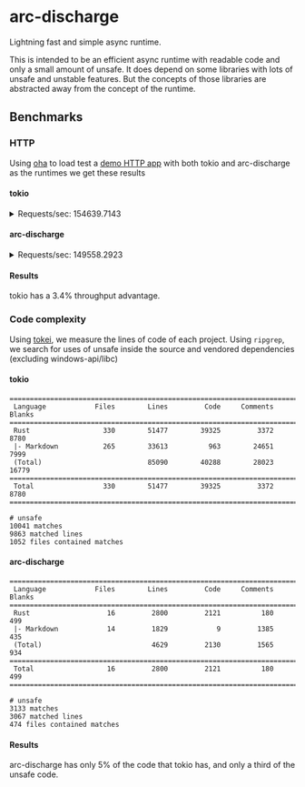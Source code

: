 # arc-discharge

Lightning fast and simple async runtime.

This is intended to be an efficient async runtime with readable code and only a small amount of unsafe.
It does depend on some libraries with lots of unsafe and unstable features. But the concepts of those libraries
are abstracted away from the concept of the runtime.

## Benchmarks

### HTTP

Using [oha](https://github.com/hatoo/oha) to load test a [demo HTTP app](https://github.com/tokio-rs/tokio/blob/fc69666f8aaa788beaaf091ce6a9abd7b03d5e27/examples/tinyhttp.rs) with both tokio and arc-discharge as the runtimes we get these results

#### tokio

<details><summary>Requests/sec: 154639.7143</summary>

```
Summary:
  Success rate: 100.00%
  Total:        64.6664 secs
  Slowest:      0.1320 secs
  Fastest:      0.0000 secs
  Average:      0.0012 secs
  Requests/sec: 154639.7143

  Total data:   257.49 MiB
  Size/request: 27 B
  Size/sec:	    3.98 MiB

Response time histogram:
  0.000 [1]       |
  0.013 [9999909] |■■■■■■■■■■■■■■■■■■■■■■■■■■■■■■■■
  0.026 [0]       |
  0.040 [0]       |
  0.053 [0]       |
  0.066 [6]       |
  0.079 [4]       |
  0.092 [11]      |
  0.106 [5]       |
  0.119 [0]       |
  0.132 [1]       |

Response time distribution:
  10% in 0.0009 secs
  25% in 0.0011 secs
  50% in 0.0012 secs
  75% in 0.0014 secs
  90% in 0.0016 secs
  95% in 0.0019 secs
  99% in 0.0023 secs

Status code distribution:
  [200] 9999937 responses

Error distribution:
  [63] connection error: Connection reset by peer (os error 54)
```
</details>

#### arc-discharge

<details><summary>Requests/sec:	149558.2923</summary>

```
Summary:
  Success rate: 100.00%
  Total:        66.8636 secs
  Slowest:      0.1409 secs
  Fastest:      0.0000 secs
  Average:      0.0013 secs
  Requests/sec: 149558.2923

  Total data:   257.49 MiB
  Size/request: 27 B
  Size/sec:     3.85 MiB

Response time histogram:
  0.000 [1]       |
  0.014 [9999927] |■■■■■■■■■■■■■■■■■■■■■■■■■■■■■■■■
  0.028 [0]       |
  0.042 [0]       |
  0.056 [0]       |
  0.070 [4]       |
  0.085 [3]       |
  0.099 [1]       |
  0.113 [1]       |
  0.127 [0]       |
  0.141 [1]       |

Response time distribution:
  10% in 0.0009 secs
  25% in 0.0010 secs
  50% in 0.0012 secs
  75% in 0.0015 secs
  90% in 0.0019 secs
  95% in 0.0021 secs
  99% in 0.0024 secs

Status code distribution:
  [200] 9999938 responses

Error distribution:
  [62] connection error: Connection reset by peer (os error 54)
```
</details>

#### Results

tokio has a 3.4% throughput advantage.

### Code complexity

Using [tokei](https://github.com/XAMPPRocky/tokei), we measure the lines of code of each project.
Using `ripgrep`, we search for uses of unsafe inside the source and vendored dependencies (excluding windows-api/libc)

#### tokio

```
===============================================================================
 Language            Files        Lines         Code     Comments       Blanks
===============================================================================
 Rust                  330        51477        39325         3372         8780
 |- Markdown           265        33613          963        24651         7999
 (Total)                          85090        40288        28023        16779
===============================================================================
 Total                 330        51477        39325         3372         8780
===============================================================================

# unsafe
10041 matches
9863 matched lines
1052 files contained matches
```

#### arc-discharge

```
===============================================================================
 Language            Files        Lines         Code     Comments       Blanks
===============================================================================
 Rust                   16         2800         2121          180          499
 |- Markdown            14         1829            9         1385          435
 (Total)                           4629         2130         1565          934
===============================================================================
 Total                  16         2800         2121          180          499
===============================================================================

# unsafe
3133 matches
3067 matched lines
474 files contained matches
```

#### Results

arc-discharge has only 5% of the code that tokio has, and only a third of the unsafe code.
